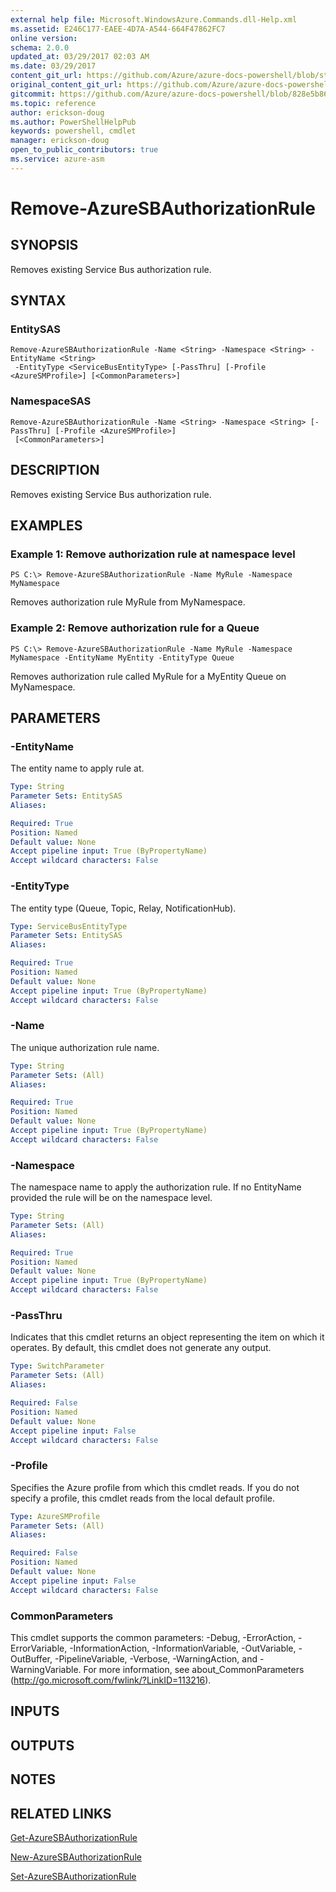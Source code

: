 ```yaml
---
external help file: Microsoft.WindowsAzure.Commands.dll-Help.xml
ms.assetid: E246C177-EAEE-4D7A-A544-664F47862FC7
online version:
schema: 2.0.0
updated_at: 03/29/2017 02:03 AM
ms.date: 03/29/2017
content_git_url: https://github.com/Azure/azure-docs-powershell/blob/staging/azureps-cmdlets-docs/ServiceManagement/Azure/v3.7.0/Remove-AzureSBAuthorizationRule.md
original_content_git_url: https://github.com/Azure/azure-docs-powershell/blob/staging/azureps-cmdlets-docs/ServiceManagement/Azure/v3.7.0/Remove-AzureSBAuthorizationRule.md
gitcommit: https://github.com/Azure/azure-docs-powershell/blob/828e5b8648af6bdf3119ffe0cd409647f00de183
ms.topic: reference
author: erickson-doug
ms.author: PowerShellHelpPub
keywords: powershell, cmdlet
manager: erickson-doug
open_to_public_contributors: true
ms.service: azure-asm
---
```


# Remove-AzureSBAuthorizationRule

## SYNOPSIS
Removes existing Service Bus authorization rule.

## SYNTAX

### EntitySAS
```
Remove-AzureSBAuthorizationRule -Name <String> -Namespace <String> -EntityName <String>
 -EntityType <ServiceBusEntityType> [-PassThru] [-Profile <AzureSMProfile>] [<CommonParameters>]
```

### NamespaceSAS
```
Remove-AzureSBAuthorizationRule -Name <String> -Namespace <String> [-PassThru] [-Profile <AzureSMProfile>]
 [<CommonParameters>]
```

## DESCRIPTION
Removes existing Service Bus authorization rule.

## EXAMPLES

### Example 1: Remove authorization rule at namespace level
```
PS C:\> Remove-AzureSBAuthorizationRule -Name MyRule -Namespace MyNamespace
```

Removes authorization rule MyRule from MyNamespace.

### Example 2: Remove authorization rule for a Queue
```
PS C:\> Remove-AzureSBAuthorizationRule -Name MyRule -Namespace MyNamespace -EntityName MyEntity -EntityType Queue
```

Removes authorization rule called MyRule for a MyEntity Queue on MyNamespace.

## PARAMETERS

### -EntityName
The entity name to apply rule at.

```yaml
Type: String
Parameter Sets: EntitySAS
Aliases: 

Required: True
Position: Named
Default value: None
Accept pipeline input: True (ByPropertyName)
Accept wildcard characters: False
```

### -EntityType
The entity type (Queue, Topic, Relay, NotificationHub).

```yaml
Type: ServiceBusEntityType
Parameter Sets: EntitySAS
Aliases: 

Required: True
Position: Named
Default value: None
Accept pipeline input: True (ByPropertyName)
Accept wildcard characters: False
```

### -Name
The unique authorization rule name.

```yaml
Type: String
Parameter Sets: (All)
Aliases: 

Required: True
Position: Named
Default value: None
Accept pipeline input: True (ByPropertyName)
Accept wildcard characters: False
```

### -Namespace
The namespace name to apply the authorization rule.
If no EntityName provided the rule will be on the namespace level.

```yaml
Type: String
Parameter Sets: (All)
Aliases: 

Required: True
Position: Named
Default value: None
Accept pipeline input: True (ByPropertyName)
Accept wildcard characters: False
```

### -PassThru
Indicates that this cmdlet returns an object representing the item on which it operates.
By default, this cmdlet does not generate any output.

```yaml
Type: SwitchParameter
Parameter Sets: (All)
Aliases: 

Required: False
Position: Named
Default value: None
Accept pipeline input: False
Accept wildcard characters: False
```

### -Profile
Specifies the Azure profile from which this cmdlet reads.
If you do not specify a profile, this cmdlet reads from the local default profile.

```yaml
Type: AzureSMProfile
Parameter Sets: (All)
Aliases: 

Required: False
Position: Named
Default value: None
Accept pipeline input: False
Accept wildcard characters: False
```

### CommonParameters
This cmdlet supports the common parameters: -Debug, -ErrorAction, -ErrorVariable, -InformationAction, -InformationVariable, -OutVariable, -OutBuffer, -PipelineVariable, -Verbose, -WarningAction, and -WarningVariable. For more information, see about_CommonParameters (http://go.microsoft.com/fwlink/?LinkID=113216).

## INPUTS

## OUTPUTS

## NOTES

## RELATED LINKS

[Get-AzureSBAuthorizationRule](./Get-AzureSBAuthorizationRule.md)

[New-AzureSBAuthorizationRule](./New-AzureSBAuthorizationRule.md)

[Set-AzureSBAuthorizationRule](./Set-AzureSBAuthorizationRule.md)


